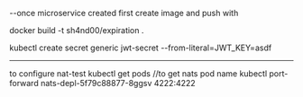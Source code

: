 --once microservice created first create image and push with

docker build -t sh4nd00/expiration .


kubectl create secret generic jwt-secret --from-literal=JWT_KEY=asdf


---
to configure nat-test
kubectl get pods  //to get nats pod name
kubectl port-forward nats-depl-5f79c88877-8ggsv 4222:4222
